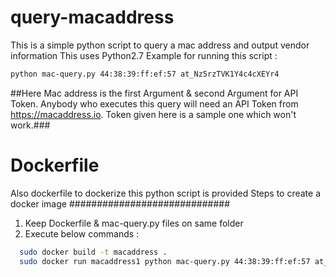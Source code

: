# query-macaddress

This is a simple python script to query a mac address and output vendor information
This uses Python2.7
Example for running this script : 
```sh
python mac-query.py 44:38:39:ff:ef:57 at_Nz5rzTVK1Y4c4cXEYr4
```
##Here Mac address is the first Argument & second Argument for API Token. Anybody who executes this query will need an API Token from https://macaddress.io. Token given here is a sample one which won't work.###
# Dockerfile
Also dockerfile to dockerize this python script is provided
Steps to create a docker image 
#############################
1. Keep Dockerfile & mac-query.py files on same folder
2. Execute below commands :
```sh
  sudo docker build -t macaddress .
  sudo docker run macaddress1 python mac-query.py 44:38:39:ff:ef:57 at_Nz5rzTVK1Y4c4cXEYr
```
